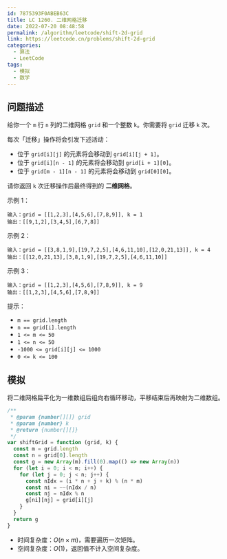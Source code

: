 ```yaml
---
id: 7875393F0ABEB63C
title: LC 1260. 二维网格迁移
date: 2022-07-20 08:48:58
permalink: /algorithm/leetcode/shift-2d-grid
link: https://leetcode.cn/problems/shift-2d-grid
categories:
  - 算法
  - LeetCode
tags:
  - 模拟
  - 数学
---
```


<Level :type='1'/>

## 问题描述

给你一个 `m` 行 `n` 列的二维网格 `grid` 和一个整数 `k`。你需要将 `grid` 迁移 `k` 次。

每次「迁移」操作将会引发下述活动：

- 位于 `grid[i][j]` 的元素将会移动到 `grid[i][j + 1]`。
- 位于 `grid[i][n - 1]` 的元素将会移动到 `grid[i + 1][0]`。
- 位于 `grid[m - 1][n - 1]` 的元素将会移动到 `grid[0][0]`。

请你返回 `k` 次迁移操作后最终得到的 **二维网格**。

示例 1：

```text
输入：grid = [[1,2,3],[4,5,6],[7,8,9]], k = 1
输出：[[9,1,2],[3,4,5],[6,7,8]]
```

示例 2：

```text
输入：grid = [[3,8,1,9],[19,7,2,5],[4,6,11,10],[12,0,21,13]], k = 4
输出：[[12,0,21,13],[3,8,1,9],[19,7,2,5],[4,6,11,10]]
```

示例 3：

```text
输入：grid = [[1,2,3],[4,5,6],[7,8,9]], k = 9
输出：[[1,2,3],[4,5,6],[7,8,9]]
```

提示：

- `m == grid.length`
- `n == grid[i].length`
- `1 <= m <= 50`
- `1 <= n <= 50`
- `-1000 <= grid[i][j] <= 1000`
- `0 <= k <= 100`

## 模拟

将二维网格扁平化为一维数组后组向右循环移动，平移结束后再映射为二维数组。

```javascript
/**
 * @param {number[][]} grid
 * @param {number} k
 * @return {number[][]}
 */
var shiftGrid = function (grid, k) {
  const m = grid.length
  const n = grid[0].length
  const g = new Array(m).fill(0).map(() => new Array(n))
  for (let i = 0; i < m; i++) {
    for (let j = 0; j < n; j++) {
      const nIdx = (i * n + j + k) % (n * m)
      const ni = ~~(nIdx / n)
      const nj = nIdx % n
      g[ni][nj] = grid[i][j]
    }
  }
  return g
}
```

- 时间复杂度：$O(n \times m)$，需要遍历一次矩阵。
- 空间复杂度：$O(1)$，返回值不计入空间复杂度。

